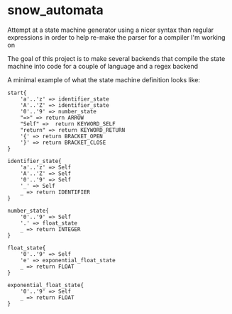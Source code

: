 # snow_automata

Attempt at a state machine generator using a nicer syntax than regular expressions in order to help re-make the parser for a compiler I'm working on

The goal of this project is to make several backends that compile the state machine into code for a couple of language and a regex backend

A minimal example of what the state machine definition looks like: 

```
start{
    'a'..'z' => identifier_state
    'A'..'Z' => identifier_state
    '0'..'9' => number_state
    "=>" => return ARROW
    "Self" =>  return KEYWORD_SELF
    "return" => return KEYWORD_RETURN
    '{' => return BRACKET_OPEN
    '}' => return BRACKET_CLOSE
}

identifier_state{
    'a'..'z' => Self
    'A'..'Z' => Self
    '0'..'9' => Self
    '_' => Self
    _ => return IDENTIFIER
}

number_state{
    '0'..'9' => Self
    '.' => float_state
    _ => return INTEGER
}

float_state{
    '0'..'9' => Self
    'e' => exponential_float_state
    _ => return FLOAT
}

exponential_float_state{
    '0'..'9' => Self
    _ => return FLOAT
}
```
